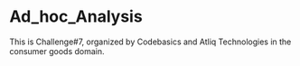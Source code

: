 # Ad_hoc_Analysis
This is Challenge#7, organized by Codebasics and Atliq Technologies in the consumer goods domain.
